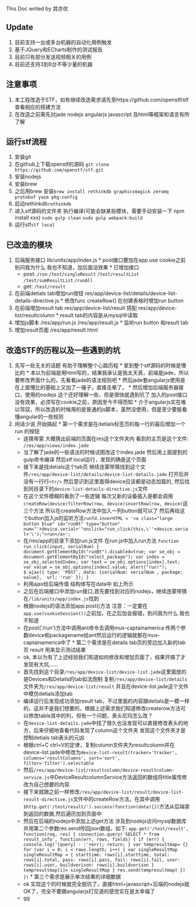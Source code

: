 This Doc writed by 其亦优

Update
---
  1. 目前支持一台或多台机器的自动化用例触发
  2. 基于JQuery和ECharts制作的测试报告
  3. 目前只有部分发送视频相关的用例
  4. 目前还支持3到8台不等少量的机器

注意事项
---
  1. 本工程改造于STF，如有继续改造需求请先至https://github.com/openstf/stf 查看相应的搭建方法
  2. 在改造之前需先对jade nodejs angularjs javascript 及html等框架和语言有所了解

运行stf流程
---
  1. 安装git
  2. 在github上下载openstf的源码
```git clone https://github.com/openstf/stf.git```
  3. 安装nodejs
  4. 安装brew
  5. 之后用brew 安装```brew install rethinkdb graphicsmagick zeromq protobuf yasm pkg-config```
  6. 启动rethinkdb```rethinkdb```  
  7. 进入stf源码的文件夹 执行编译(可能会缺某些模块，需要手动安装一下 npm install xxx)
```sudo gulp clean```
```sudo gulp webpack:build```
  8. 运行stf```stf local```

已改造的模块
---
  1. 后端服务接口 lib/units/app/index.js
    * post接口要加在app.use cookie之前 别问我为什么 我也不知道，加后面没效果
    * 已增加接口
      + post: ```/run``` ```/test/singleResult``` ```/test/resultList``` ```/test/sumResultList``` ```/runAll```
      + get: ```/test/result```
  2. 在前端detials tab增加run按钮 res/app/device-list/details/device-list-details-directive.js
    * 修改func createRow() 在创建表格时增加run button
  3. 在前端增加result tab res/app/device-list/result 搭配 res/app/device-list/resultcolumn
    * result tab的内容是从mysql中读取
  4. 增加js脚本 /res/app/run.js /res/app/result.js
    * 监听run button 和result tab
  5. 增加result页面 /res/app/result.html

改造STF的历程以及一些遇到的坑
---
  1. 先写一些无关的话题  有助于理解整个心路历程
    * 拿到整个stf源码的时候是懵比的
    * 本以为前端是用html写的，结果我承认是我太天真，前端是jade，所以要修改界面什么的，先看看jade的语法规则吧
    * 然后jade套angularjs使用是在上面懵比的基础上又加了一锤子，直接击晕了。
    * 然后增加后端服务器接口，使用的nodejs 这个还好理解一些，但是很快就遇到坑了 加入的post接口没有效果，必须写在cookie之前，原因至今不得而知
    * 介于angularjs实在难以驾驭，所以改造的时候用的是普通的js脚本，虽然没使用，但是至少要能看懂angular的一些规则
  2. 闲话少说 开始搞起
    * 第一个需求是在detials标签页的每一行的最后增加一个run 的按钮
      + 连猜带蒙 大概猜出前端的页面在res这个文件夹内 看到的主页是这个文件: ```/res/app/views/index.jade```
      + 当了解了jade的一些语法的时候试图改这个index.jade 然后用上面提到的gulp命令编译 然后stf local运行，发现的确是这个页面
      + 接下来是找detials这个tab页 继续连蒙带猜找到这个文件```/res/app/device-list/details/device-list-details.jade``` 打开后并没有一行行```<tr/>```
      然后意识到这里面得device应该都是动态加载的, 然后找到同目录下的```device-list-details-directive.js```文件
      + 在这个文件模糊的看到了一些逻辑 每次又新的设备插入是都会调用```createRow(device)filterRow(row, device)insertRow(row, device)```这三个方法
      所以在createRow方法中加入一列button就可以了 然后再给这个button加入js的监听方法```runTd.innerHTML = '<a class="large button blue" id="runBt" type="button" num="'+device.serial+'"onclick="run_click(this,\''+device.serial+'\');">run</a>';```
      + 在/res/app的目录下添加run.js文件 在run.js中加入run方法
    ```
    function run_click(input, serialNum)
    {
        document.getElementById("runBt").disabled=true;
        var se_obj = document.getElementById("select_package");
        var index = se_obj.selectedIndex;
        var text = se_obj.options[index].text;
        var value = se_obj.options[index].value;
        alert("run!");
        $.ajax({
            type: 'POST',
            data: {serialNum: serialNum , package: value}, 
            url: 'run'
        });
    }
    ```
      + 利用ajax给后端传值 结构体写在data中 如上所示 
      + 之后在后端接口中添加run接口,首先要找到对应的nodejs，继续连蒙带猜 在```/lib/units/app/index.js```找到
      + 根据nodejs的语法添加app.post()方法 注意：一定要在```  app.use(cookieSession())```之前加，在之后加会报错，别问我为什么 我也不知道
      + 在post('/run')方法中调用ant命令去调用mus-captainamerica 传两个参数device和packagename给ant然后运行的逻辑就都在mus-captainamerica中了
    * 第二个需求是在details tab页的旁边加入新的tab页 result 用来显示测试结果
      + ok, 本以为有了上述经验我们知道如何修改和增加页面了，结果开搞了才发现有大坑……
      + 首先找到这个目录```/res/app/device-list/device-list.jade```这里面放的是Devices和Details的tab如法炮制 复制```/res/app/device-list/details```文件夹为```/res/app/device-list/result``` 并且在device-list.jade这个文件中模仿detials添加tab
      + 编译运行后发现成功添加result tab，不过里面的内容跟detials是一模一样的，这并不是我们想要的，根据上述需求我们知道修改createrow方法可以修改table其中的列，但有一个问题，表头尼玛怎么改？
      + 在```device-list-details.jade```中找了很久也没发现可以直接修改表头的地方，后来仔细地查看代码发现了column这个文件夹 发现这个文件夹才是控制detials tab表头的元凶
      + 根据ctrl+C ctrl+V的定律，复制column文件夹为resultcolumn并在device-list.jade中修改为```device-list-result(tracker='tracker', columns='resultColumns', sort='sort', filter='filter').selectable```
      + 然后```/res/app/device-list/resultcolumn/device-resultcolumn-service.js```中DeviceResultcolumnService方法返回的数组将title属性修改为自己想要的内容
      + 接下来就跟之前一样修改```/res/app/device-list/result/device-list-result-directive.js```文件中的createRow方法，在其中调用```$http.get('/test/result/').success(function(data){})```方法从后端拿到返回的数据,然后遍历加到页面中
      + 然后在后端的nodejs中添加上述get方法 涉及到nodejs访问mysql数据库 并用第二个参数res.send传回json数组，如下:
    ```
    app.get('/test/result', function(req, res) {
      connection.query('SELECT * from result_info', function(err, rows, fields) {
      if (err) {
              console.log('[query] - :'+err);
          return;
      }
      var tempresultmap= {}
      for (var i = 0; i < rows.length; i++) {
        var singleResultMap
        singleResultMap = {
          starttime: rows[i].starttime,
          total: rows[i].total,
          pass: rows[i].pass,
          fail: rows[i].fail,
          user: rows[i].user,
          buildverison: rows[i].buildverison
        }
        tempresultmap[i]= singleResultMap
      }
      res.send(tempresultmap)
      })
    })
    ```
    * 第三个需求是展示单次结果的详细数据
      + ok 实现这个的时候就完全脱坑了，直接html+javascript+后端的nodejs就OK了，完全不要跟angularjs打交道的感觉实在是太幸福了
      + gg
  
